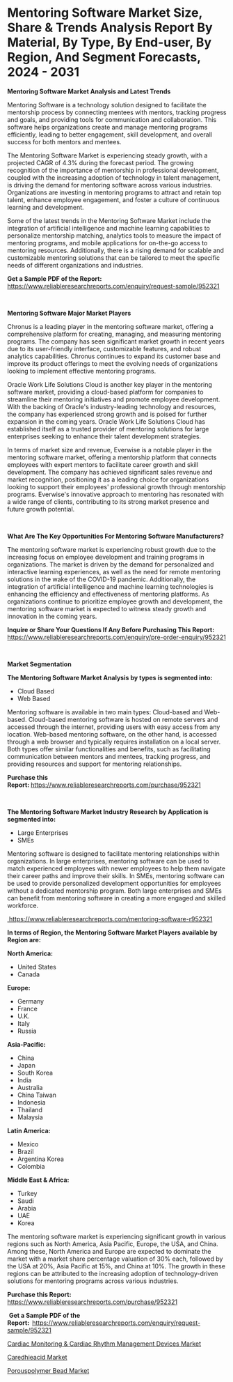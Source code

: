 <p><h1>Mentoring Software Market Size, Share & Trends Analysis Report By Material, By Type, By End-user, By Region, And Segment Forecasts, 2024 - 2031</h1></p><p><strong>Mentoring Software Market Analysis and Latest Trends</strong></p>
<p><p>Mentoring Software is a technology solution designed to facilitate the mentorship process by connecting mentees with mentors, tracking progress and goals, and providing tools for communication and collaboration. This software helps organizations create and manage mentoring programs efficiently, leading to better engagement, skill development, and overall success for both mentors and mentees.</p><p>The Mentoring Software Market is experiencing steady growth, with a projected CAGR of 4.3% during the forecast period. The growing recognition of the importance of mentorship in professional development, coupled with the increasing adoption of technology in talent management, is driving the demand for mentoring software across various industries. Organizations are investing in mentoring programs to attract and retain top talent, enhance employee engagement, and foster a culture of continuous learning and development.</p><p>Some of the latest trends in the Mentoring Software Market include the integration of artificial intelligence and machine learning capabilities to personalize mentorship matching, analytics tools to measure the impact of mentoring programs, and mobile applications for on-the-go access to mentoring resources. Additionally, there is a rising demand for scalable and customizable mentoring solutions that can be tailored to meet the specific needs of different organizations and industries.</p></p>
<p><strong>Get a Sample PDF of the Report:&nbsp;</strong> <a href="https://www.reliableresearchreports.com/enquiry/request-sample/952321">https://www.reliableresearchreports.com/enquiry/request-sample/952321</a></p>
<p>&nbsp;</p>
<p><strong>Mentoring Software Major Market Players</strong></p>
<p><p>Chronus is a leading player in the mentoring software market, offering a comprehensive platform for creating, managing, and measuring mentoring programs. The company has seen significant market growth in recent years due to its user-friendly interface, customizable features, and robust analytics capabilities. Chronus continues to expand its customer base and improve its product offerings to meet the evolving needs of organizations looking to implement effective mentoring programs.</p><p>Oracle Work Life Solutions Cloud is another key player in the mentoring software market, providing a cloud-based platform for companies to streamline their mentoring initiatives and promote employee development. With the backing of Oracle's industry-leading technology and resources, the company has experienced strong growth and is poised for further expansion in the coming years. Oracle Work Life Solutions Cloud has established itself as a trusted provider of mentoring solutions for large enterprises seeking to enhance their talent development strategies.</p><p>In terms of market size and revenue, Everwise is a notable player in the mentoring software market, offering a mentorship platform that connects employees with expert mentors to facilitate career growth and skill development. The company has achieved significant sales revenue and market recognition, positioning it as a leading choice for organizations looking to support their employees' professional growth through mentorship programs. Everwise's innovative approach to mentoring has resonated with a wide range of clients, contributing to its strong market presence and future growth potential.</p></p>
<p>&nbsp;</p>
<p><strong>What Are The Key Opportunities For Mentoring Software Manufacturers?</strong></p>
<p><p>The mentoring software market is experiencing robust growth due to the increasing focus on employee development and training programs in organizations. The market is driven by the demand for personalized and interactive learning experiences, as well as the need for remote mentoring solutions in the wake of the COVID-19 pandemic. Additionally, the integration of artificial intelligence and machine learning technologies is enhancing the efficiency and effectiveness of mentoring platforms. As organizations continue to prioritize employee growth and development, the mentoring software market is expected to witness steady growth and innovation in the coming years.</p></p>
<p><strong>Inquire or Share Your Questions If Any Before Purchasing This Report:</strong> <a href="https://www.reliableresearchreports.com/enquiry/pre-order-enquiry/952321">https://www.reliableresearchreports.com/enquiry/pre-order-enquiry/952321</a></p>
<p>&nbsp;</p>
<p><strong>Market Segmentation</strong></p>
<p><strong>The Mentoring Software Market Analysis by types is segmented into:</strong></p>
<p><ul><li>Cloud Based</li><li>Web Based</li></ul></p>
<p><p>Mentoring software is available in two main types: Cloud-based and Web-based. Cloud-based mentoring software is hosted on remote servers and accessed through the internet, providing users with easy access from any location. Web-based mentoring software, on the other hand, is accessed through a web browser and typically requires installation on a local server. Both types offer similar functionalities and benefits, such as facilitating communication between mentors and mentees, tracking progress, and providing resources and support for mentoring relationships.</p></p>
<p><strong>Purchase this Report:&nbsp;</strong><a href="https://www.reliableresearchreports.com/purchase/952321">https://www.reliableresearchreports.com/purchase/952321</a></p>
<p>&nbsp;</p>
<p><strong>The Mentoring Software Market Industry Research by Application is segmented into:</strong></p>
<p><ul><li>Large Enterprises</li><li>SMEs</li></ul></p>
<p><p>Mentoring software is designed to facilitate mentoring relationships within organizations. In large enterprises, mentoring software can be used to match experienced employees with newer employees to help them navigate their career paths and improve their skills. In SMEs, mentoring software can be used to provide personalized development opportunities for employees without a dedicated mentorship program. Both large enterprises and SMEs can benefit from mentoring software in creating a more engaged and skilled workforce.</p></p>
<p><a href="https://www.reliableresearchreports.com/mentoring-software-r952321">&nbsp;https://www.reliableresearchreports.com/mentoring-software-r952321</a></p>
<p><strong>In terms of Region, the Mentoring Software Market Players available by Region are:</strong></p>
<p>
    <p> <strong> North America: </strong>
        <ul>
            <li>United States</li>
            <li>Canada</li>
        </ul>
        </p> 
    <p> <strong> Europe: </strong>
        <ul>
            <li>Germany</li>
            <li>France</li>
            <li>U.K.</li>
            <li>Italy</li>
            <li>Russia</li>
        </ul>
        </p> 
    <p> <strong> Asia-Pacific: </strong>
        <ul>
            <li>China</li>
            <li>Japan</li>
            <li>South Korea</li>
            <li>India</li>
            <li>Australia</li>
            <li>China Taiwan</li>
            <li>Indonesia</li>
            <li>Thailand</li>
            <li>Malaysia</li>
        </ul>
        </p> 
    <p> <strong> Latin America: </strong>
        <ul>
            <li>Mexico</li>
            <li>Brazil</li>
            <li>Argentina Korea</li>
            <li>Colombia</li>
        </ul>
        </p> 
    <p> <strong> Middle East & Africa: </strong>
        <ul>
            <li>Turkey</li>
            <li>Saudi</li>
            <li>Arabia</li>
            <li>UAE</li>
            <li>Korea</li>
        </ul>
    </p>
    </p>
<p><p>The mentoring software market is experiencing significant growth in various regions such as North America, Asia Pacific, Europe, the USA, and China. Among these, North America and Europe are expected to dominate the market with a market share percentage valuation of 30% each, followed by the USA at 20%, Asia Pacific at 15%, and China at 10%. The growth in these regions can be attributed to the increasing adoption of technology-driven solutions for mentoring programs across various industries.</p></p>
<p><strong>Purchase this Report: </strong><a href="https://www.reliableresearchreports.com/purchase/952321">https://www.reliableresearchreports.com/purchase/952321</a></p>
<p>&nbsp;<strong>Get a Sample PDF of the Report:&nbsp;&nbsp;</strong><a href="https://www.reliableresearchreports.com/enquiry/request-sample/952321">https://www.reliableresearchreports.com/enquiry/request-sample/952321</a></p>
<p><strong></strong></p>
<p><p><a href="https://github.com/jnzzvtbl92/Market-Research-Report-List-1/blob/main/cardiac-monitoring-cardiac-rhythm-management-devices-market.md">Cardiac Monitoring & Cardiac Rhythm Management Devices Market</a></p><p><a href="https://www.linkedin.com/pulse/caredhieacid-market-size-amp-share-analysis-growth-trends-qky4e">Caredhieacid Market</a></p><p><a href="https://www.linkedin.com/pulse/insights-porouspolymer-bead-industry-market-financial-6gcke">Porouspolymer Bead Market</a></p></p>